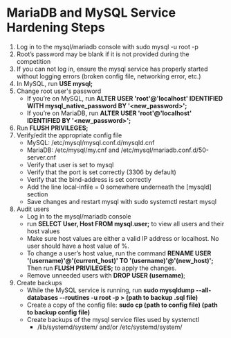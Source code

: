 # MariaDB and MySQL Service Hardening Steps
1. Log in to the mysql/mariadb console with sudo mysql -u root -p
2. Root’s password may be blank if it is not provided during the competition
3. If you can not log in, ensure the mysql service has properly started without logging errors (broken config file, networking error, etc.)
4. In MySQL, run **USE mysql;**
5. Change root user's password
	- If you’re on MySQL, run **ALTER USER 'root'@'localhost' IDENTIFIED WITH mysql_native_password BY '<new_password>';**
	- If you’re on MariaDB, run **ALTER USER 'root'@'localhost' IDENTIFIED BY '<new_password>';**
6. Run **FLUSH PRIVILEGES;**
7. Verify/edit the appropriate config file
	- MySQL: /etc/mysql/mysql.conf.d/mysqld.cnf
	- MariaDB: /etc/mysql/my.cnf and /etc/mysql/mariadb.conf.d/50-server.cnf
	- Verify that user is set to mysql
	- Verify that the port is set correctly (3306 by default)
	- Verify that the bind-address is set correctly
	- Add the line local-infile = 0 somewhere underneath the \[mysqld\] section
	- Save changes and restart mysql with sudo systemctl restart mysql
8. Audit users
	- Log in to the mysql/mariadb console
	- run **SELECT User, Host FROM mysql.user;** to view all users and their host values
	- Make sure host values are either a valid IP address or localhost. No user should have a host value of %.
	- To change a user’s host value, run the command **RENAME USER '(username)'@'(current_host)' TO '(username)'@'(new_host)';** Then run **FLUSH PRIVILEGES;** to apply the changes.
	- Remove unneeded users with **DROP USER (username)**;
9. Create backups
	- While the MySQL service is running, run **sudo mysqldump --all-databases --routines -u root -p > (path to backup .sql file)**
	- Create a copy of the config file: **sudo cp (path to config file) (path to backup config file)**
	- Create backups of the mysql service files used by systemctl
		- /lib/systemd/system/ and/or /etc/systemd/system/
